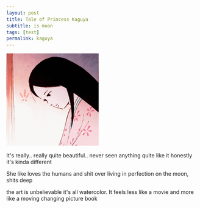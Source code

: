 ```yaml
---
layout: post
title: Tale of Princess Kaguya
subtitle: is moon
tags: [test]
permalink: kaguya
---
```



<a href="{{ page.url }}"> ![image](/img/kaguya.gif) </a> <!-- {:class="img-responsive"} --> 

It's really.. really quite beautiful.. never seen anything quite like it honestly it's kinda different

She like loves the humans and shit over living in perfection on the moon, shits deep

the art is unbelievable  it's all watercolor. It feels less like a movie and more like a moving changing picture book

